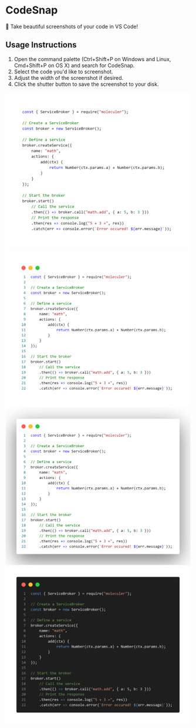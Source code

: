 # CodeSnap
📸 Take beautiful screenshots of your code in VS Code!

## Usage Instructions
1. Open the command palette (Ctrl+Shift+P on Windows and Linux, Cmd+Shift+P on OS X) and search for CodeSnap.
2. Select the code you'd like to screenshot.
3. Adjust the width of the screenshot if desired.
4. Click the shutter button to save the screenshot to your disk.

![](./math-service-vscode-light-lite.png)
![](./math-service-vscode-light.png)
![](./math-service-vscode-light-shadow.png)
![](./math-service-vscode-dark.png)

